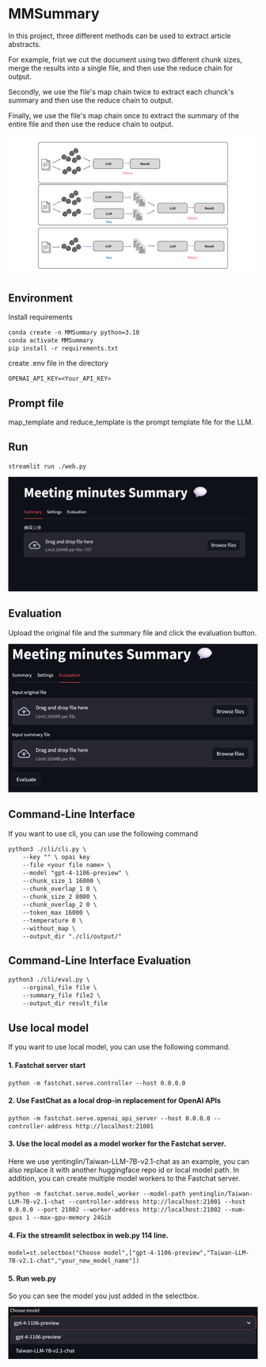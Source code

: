 # MMSummary

In this project, three different methods can be used to extract article abstracts. 

For example, frist we cut the document using two different chunk sizes, merge the results into a single file, and then use the reduce chain for output.

Secondly, we use the file's map chain twice to extract each chunck's summary and then use the reduce chain to output.

Finally, we use the file's map chain once to extract the summary of the entire file and then use the reduce chain to output.


<!-- 插入圖片LLM.png -->

![struct](jpg/LLM.png)

## Environment
Install requirements
```
conda create -n MMSummary python=3.10
conda activate MMSummary
pip install -r requirements.txt
```

create .env file in the directory
```
OPENAI_API_KEY=<Your_API_KEY>
```

## Prompt file

map_template and reduce_template is the prompt template file for the LLM.

## Run
```
streamlit run ./web.py
```

![web](jpg/web.jpg)

## Evaluation
Upload the original file and the summary file and click the evaluation button.

![Alt text](jpg/web_eval.jpg)
## Command-Line Interface
If you want to use cli, you can use the following command
```
python3 ./cli/cli.py \
    --key "" \ opai key
    --file <your file name> \
    --model "gpt-4-1106-preview" \
    --chunk_size_1 16000 \
    --chunk_overlap_1 0 \
    --chunk_size_2 8000 \
    --chunk_overlap_2 0 \
    --token_max 16000 \
    --temperature 0 \
    --without_map \
    --output_dir "./cli/output/"
```
## Command-Line Interface Evaluation
``` 
python3 ./cli/eval.py \
    --orginal_file file \
    --summary_file file2 \
    --output_dir result_file
```
## Use local model
If you want to use local model, you can use the following command.

#### 1. Fastchat server start
```
python -m fastchat.serve.controller --host 0.0.0.0
```
#### 2. Use FastChat as a local drop-in replacement for OpenAI APIs
```
python -m fastchat.serve.openai_api_server --host 0.0.0.0 --controller-address http://localhost:21001
```

#### 3. Use the local model as a model worker for the Fastchat server.

Here we use yentinglin/Taiwan-LLM-7B-v2.1-chat as an example, you can also replace it with another huggingface repo id or local model path. In addition, you can create multiple model workers to the Fastchat server.
```
python -m fastchat.serve.model_worker --model-path yentinglin/Taiwan-LLM-7B-v2.1-chat --controller-address http://localhost:21001 --host 0.0.0.0 --port 21002 --worker-address http://localhost:21002 --num-gpus 1 --max-gpu-memory 24Gib
```

#### 4. Fix the streamlit selectbox in web.py 114 line.
```
model=st.selectbox("Choose model",["gpt-4-1106-preview","Taiwan-LLM-7B-v2.1-chat","your_new_model_name"])
```

#### 5. Run web.py
So you can see the model you just added in the selectbox.

![Alt text](./jpg/selectbox.png)